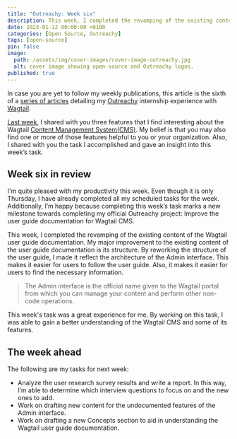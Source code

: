 ```yaml
---
title: "Outreachy: Week six"
description: This week, I completed the revamping of the existing content of the Wagtail user guide documentation.
date: 2023-01-12 00:00:00 +0100
categories: [Open Source, Outreachy]
tags: [open-source]
pin: false
image:
  path: /assets/img/cover-images/cover-image-outreachy.jpg
  alt: cover image showing open-source and Outreachy logos.
published: true
---
```


In case you are yet to follow my weekly publications, this article is the sixth of a [series of articles](/categories/outreachy/) detailing my [Outreachy](https://www.outreachy.org/) internship experience with [Wagtail](https://wagtail.org/).

[Last week](/posts/outreachy-week-five), I shared with you three features that I find interesting about the Wagtail [Content Management System(CMS)](https://en.wikipedia.org/wiki/Content_management_system). My belief is that you may also find one or more of those features helpful to you or your organization. Also, I shared with you the task I accomplished and gave an insight into this week’s task.

## Week six in review

I'm quite pleased with my productivity this week. Even though it is only Thursday, I have already completed all my scheduled tasks for the week. Additionally, I’m happy because completing this week’s task marks a new milestone towards completing my official Outreachy project: Improve the user guide documentation for Wagtail CMS.

This week, I completed the revamping of the existing content of the Wagtail user guide documentation. My major improvement to the existing content of the user guide documentation is its structure. By reworking the structure of the user guide, I made it reflect the architecture of the Admin interface. This makes it easier for users to follow the user guide. Also, it makes it easier for users to find the necessary information.

> The Admin interface is the official name given to the Wagtail portal from which you can manage your content and perform other non-code operations.

This week's task was a great experience for me. By working on this task, I was able to gain a better understanding of the Wagtail CMS and some of its features.

## The week ahead

The following are my tasks for next week:

* Analyze the user research survey results and write a report. In this way, I’m able to determine which interview questions to focus on and the new ones to add. 
* Work on drafting new content for the undocumented features of the Admin interface. 
* Work on drafting a new Concepts section to aid in understanding the Wagtail user guide documentation.